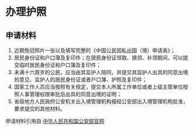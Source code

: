 # 办理护照 #

## 申请材料 ##
1. 近期免冠照片一张以及填写完整的《中国公民因私出国（境）申请表》；
1. 居民身份证和户口簿及复印件；在居民身份证领取、换领、补领期间，可以提交临时居民身份证和户口簿及复印件；
1. 未满十六周岁的公民，应当由其监护人陪同，并提交其监护人出具的同意出境的意见、监护人的居民身份证或者户口簿、护照及复印件；
1. 国家工作人员应当按照有关规定，提交本人所属工作单位或者上级主管单位按照人事管理权限审批后出具的同意出境的证明；
1. 省级地方人民政府公安机关出入境管理机构报经公安部出入境管理机构批准，要求提交的其他材料。

申请材料引用自 [中华人民共和国公安部官网](http://www.mps.gov.cn/n16/n1555903/n1555963/n1556023/n1556143/n1640779/1685102.html)